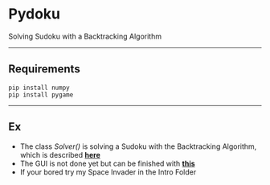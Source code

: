 # Pydoku
Solving Sudoku with a Backtracking Algorithm




---

## Requirements

```
pip install numpy
pip install pygame
```

---

## Ex

- The class *Solver()* is solving a Sudoku with the Backtracking Algorithm, which is described **[here](https://en.wikipedia.org/wiki/Backtracking)**
- The GUI is not done yet but can be finished with **[this](https://www.pygame.org/news)**
- If your bored try my Space Invader in the Intro Folder
